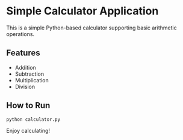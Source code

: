 
# Simple Calculator Application

This is a simple Python-based calculator supporting basic arithmetic operations.

## Features
- Addition
- Subtraction
- Multiplication
- Division

## How to Run

```bash
python calculator.py
```

Enjoy calculating!
